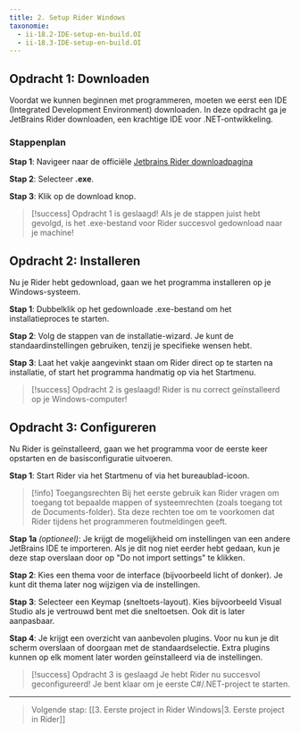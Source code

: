 ```yaml
---
title: 2. Setup Rider Windows
taxonomie:
  - ii-18.2-IDE-setup-en-build.OI
  - ii-18.3-IDE-setup-en-build.OI
---
```


## Opdracht 1: Downloaden
Voordat we kunnen beginnen met programmeren, moeten we eerst een IDE (Integrated Development Environment) downloaden. In deze opdracht ga je JetBrains Rider downloaden, een krachtige IDE voor .NET-ontwikkeling.

### Stappenplan

**Stap 1**: Navigeer naar de officiële [Jetbrains Rider downloadpagina](https://www.jetbrains.com/rider/download/#section=windows)

**Stap 2**: Selecteer **.exe**.

**Stap 3**: Klik op de download knop.

> [!success] Opdracht 1 is geslaagd!
> Als je de stappen juist hebt gevolgd, is het .exe-bestand voor Rider succesvol gedownload naar je machine!

## Opdracht 2: Installeren
Nu je Rider hebt gedownload, gaan we het programma installeren op je Windows-systeem.

**Stap 1**: Dubbelklik op het gedownloade .exe-bestand om het installatieproces te starten.

**Stap 2**: Volg de stappen van de installatie-wizard. Je kunt de standaardinstellingen gebruiken, tenzij je specifieke wensen hebt.

**Stap 3**: Laat het vakje aangevinkt staan om Rider direct op te starten na installatie, of start het programma handmatig op via het Startmenu.

> [!success] Opdracht 2 is geslaagd!
> Rider is nu correct geïnstalleerd op je Windows-computer!

## Opdracht 3: Configureren
Nu Rider is geïnstalleerd, gaan we het programma voor de eerste keer opstarten en de basisconfiguratie uitvoeren.

**Stap 1**: Start Rider via het Startmenu of via het bureaublad-icoon.

> [!info] Toegangsrechten
> Bij het eerste gebruik kan Rider vragen om toegang tot bepaalde mappen of systeemrechten (zoals toegang tot de Documents-folder). Sta deze rechten toe om te voorkomen dat Rider tijdens het programmeren foutmeldingen geeft.

**Stap 1a** *(optioneel)*: Je krijgt de mogelijkheid om instellingen van een andere JetBrains IDE te importeren. Als je dit nog niet eerder hebt gedaan, kun je deze stap overslaan door op "Do not import settings" te klikken.

**Stap 2**: Kies een thema voor de interface (bijvoorbeeld licht of donker). Je kunt dit thema later nog wijzigen via de instellingen.

**Stap 3**: Selecteer een Keymap (sneltoets-layout). Kies bijvoorbeeld Visual Studio als je vertrouwd bent met die sneltoetsen. Ook dit is later aanpasbaar.

**Stap 4**: Je krijgt een overzicht van aanbevolen plugins. Voor nu kun je dit scherm overslaan of doorgaan met de standaardselectie. Extra plugins kunnen op elk moment later worden geïnstalleerd via de instellingen.

> [!success] Opdracht 3 is geslaagd
> Je hebt Rider nu succesvol geconfigureerd! Je bent klaar om je eerste C#/.NET-project te starten.

---
> Volgende stap: [[3. Eerste project in Rider Windows|3. Eerste project in Rider]]

